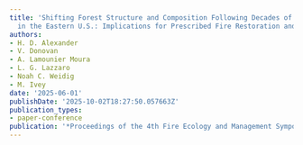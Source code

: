 ```yaml
---
title: 'Shifting Forest Structure and Composition Following Decades of Fire Exclusion
  in the Eastern U.S.: Implications for Prescribed Fire Restoration and Wildfires'
authors:
- H. D. Alexander
- V. Donovan
- A. Lamounier Moura
- L. G. Lazzaro
- Noah C. Weidig
- M. Ivey
date: '2025-06-01'
publishDate: '2025-10-02T18:27:50.057663Z'
publication_types:
- paper-conference
publication: '*Proceedings of the 4th Fire Ecology and Management Symposium (FES-412)*'
---
```

